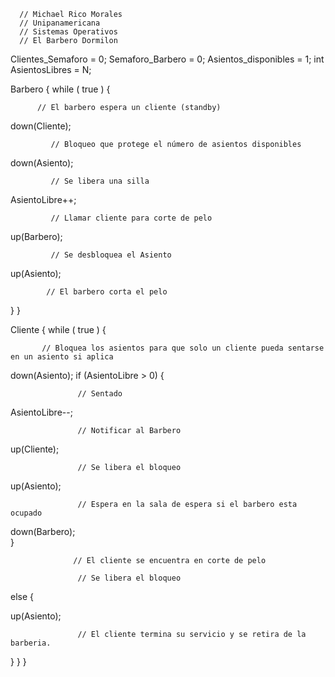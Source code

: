       // Michael Rico Morales
      // Unipanamericana
      // Sistemas Operativos 
      // El Barbero Dormilon

Clientes_Semaforo = 0; 
Semaforo_Barbero = 0; 
Asientos_disponibles = 1; 
int AsientosLibres = N; 
 
Barbero { 
        while ( true ) { 
        
          // El barbero espera un cliente (standby)

down(Cliente); 
 
             // Bloqueo que protege el número de asientos disponibles
down(Asiento); 
 
             // Se libera una silla 
             
AsientoLibre++; 
            
             // Llamar cliente para corte de pelo 
             
up(Barbero); 
            
             // Se desbloquea el Asiento
             
up(Asiento);

            // El barbero corta el pelo
            
  } 
 } 
 
 Cliente { 
        while ( true ) {    
        
           // Bloquea los asientos para que solo un cliente pueda sentarse en un asiento si aplica 
                 
down(Asiento);
              if (AsientoLibre > 0) 
              { 
                  
                   // Sentado 
AsientoLibre--; 
                  
                   // Notificar al Barbero 
up(Cliente); 
                  
                   // Se libera el bloqueo 
up(Asiento); 
                  
                   // Espera en la sala de espera si el barbero esta ocupado 
down(Barbero);    
}

                  // El cliente se encuentra en corte de pelo

                   // Se libera el bloqueo 
                   
  else 
  { 
                   
                   
up(Asiento); 

                   // El cliente termina su servicio y se retira de la barberia. 
 } 
    } 
 } 
